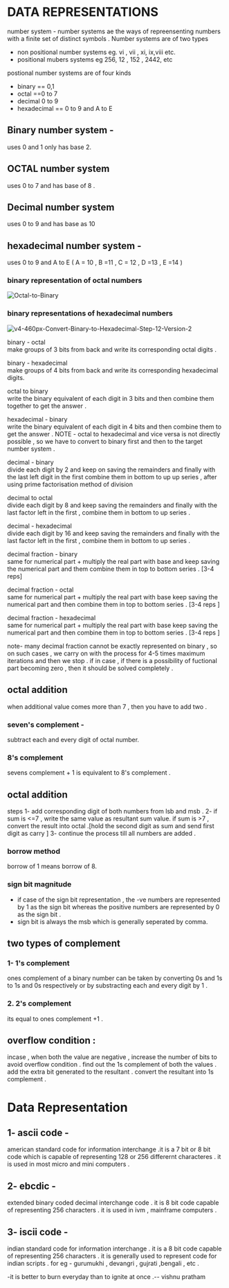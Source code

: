 # DATA REPRESENTATIONS
number system - number systems ae the ways of repreensenting numbers with a finite set of distinct symbols . 
Number systems are of two types 

- non positional number systems 
eg. vi , vii , xi, ix,viii etc.
- positional mubers systems 
eg 256, 12 , 152 , 2442, etc
 
postional number systems are of four kinds 
- binary == 0,1
- octal ==0 to 7 
- decimal 0 to 9
- hexadecimal == 0 to 9 and A to E

## Binary number system -
uses 0 and 1 only has base 2.

## OCTAL number system 
uses 0 to 7 and has base of 8 .

## Decimal number system 
uses 0 to 9 and has base as 10 

## hexadecimal number system - 
uses 0 to 9 and A to E
( A = 10 , B =11 , C = 12 , D =13 , E =14 ) 

### binary representation of octal numbers 

![Octal-to-Binary](https://github.com/user-attachments/assets/69c6487b-bf20-4075-be18-cdd2c266da78)

### binary representations of hexadecimal numbers

![v4-460px-Convert-Binary-to-Hexadecimal-Step-12-Version-2](https://github.com/user-attachments/assets/828ee414-3684-42d7-8115-fb19474360cf)

binary - octal   
make groups of 3 bits from back and write its corresponding octal digits .

binary - hexadecimal   
make groups of 4 bits from back and write its corresponding hexadecimal digits.

octal to binary   
write the binary equivalent of each digit in 3 bits and then combine them together to get the answer .

hexadecimal - binary   
write the binary equivalent of each digit in 4 bits and then combine them to get the answer .
NOTE - octal to hexadecimal and vice versa is not directly possible , so we have to convert to binary first and then to the target number system .

decimal - binary   
divide each digit by 2 and keep on saving the remainders and finally with the last left digit in the first combine them in bottom to up up series , after using prime factorisation method of division

decimal to octal   
divide each digit by 8 and keep saving the remainders and finally with the last factor left in the first , combine them in bottom to up series .

decimal - hexadecimal  
divide each digit by 16 and keep saving the remainders and finally with the last factor left in the first , combine them in bottom to up series .

decimal fraction - binary   
same for numerical part + multiply the real part with base and keep saving the numerical part and them combine them in top to bottom series . [3-4 reps]

decimal fraction - octal   
same for numerical part + multiply the real part with base keep saving the numerical part and then combine them in top to bottom series . [3-4 reps ]

decimal fraction - hexadecimal   
same for numerical part + multiply the real part with base keep saving the numerical part and then combine them in top to bottom series . [3-4 reps ]

note- many decimal fraction cannot be exactly represented on binary , so on such cases , we carry on with the process for 4-5 times maximum iterations and then we stop . if in case , if there is a possibility of fuctional part becoming zero , then it should be solved completely .
## octal addition   
when additional value comes more than 7 , then you have to add two .
### seven's complement - 
subtract each and every digit of octal number.
### 8's complement 
sevens complement + 1 is equivalent to 8's complement .

## octal addition
steps 
1- add corresponding digit of both numbers from lsb and msb .
2- if sum is <=7 , write the same value as resultant sum value. if sum is >7 , convert the result into octal .[hold the second digit as sum and send first digit as carry ]
3- continue the process till all numbers are added .
### borrow method
borrow of 1 means borrow of 8.
### sign bit magnitude 
- if case of the sign bit representation , the -ve numbers are represented by 1 as the sign bit whereas the positive numbers are represented by 0 as the sign bit .
- sign bit is always the msb which is generally seperated by comma.
## two types of complement
### 1- 1's complement
ones complement of a binary number can be taken by converting 0s and 1s to 1s and 0s respectively or by substracting each and every digit by 1 .
### 2. 2's complement   
its equal to  ones complement +1 .

## overflow condition :
incase , when both the value are negative , increase the number of bits to avoid overflow condition . find out the 1s complement of both the values . add the extra bit generated to the resultant . convert the resultant into 1s complement . 
# Data Representation
## 1- ascii code - 
american standard code for information interchange .it is a 7 bit or 8 bit  code which is capable of representing 128 or 256 differernt characteres . it is used in most micro and mini computers .
## 2- ebcdic - 
extended binary coded decimal interchange code . it is 8 bit code capable of representing 256 characters . it is used in ivm , mainframe computers .
## 3- iscii code - 
indian standard code for information interchange . it is a 8 bit code capable of representing 256 characters . it is generally used to represent code for indian scripts . for eg - gurumukhi , devangri , gujrati ,bengali , etc .



-it is better to burn everyday than to ignite at once .-- vishnu pratham
